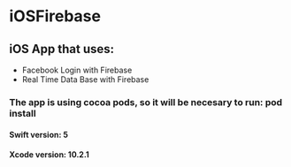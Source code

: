 # iOSFirebase

## iOS App that uses: 
   - Facebook Login with Firebase
   - Real Time Data Base with Firebase

### The app is using cocoa pods, so it will be necesary to run: pod install


#### Swift version: 5
#### Xcode version: 10.2.1
